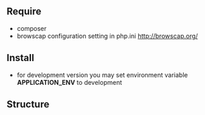 ## Require
 - composer
 - browscap configuration setting in php.ini http://browscap.org/
 
## Install
 - for development version you may set environment variable **APPLICATION_ENV** to development

## Structure
  